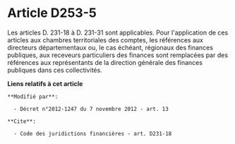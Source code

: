 # Article D253-5

Les articles D. 231-18 à D. 231-31 sont applicables. Pour l'application de ces articles aux chambres territoriales des
comptes, les références aux   directeurs départementaux ou, le cas échéant, régionaux des finances publiques, aux receveurs
particuliers des finances sont remplacées par des références aux représentants de la direction générale des finances
publiques dans ces collectivités.

**Liens relatifs à cet article**

	**Modifié par**:

	  - Décret n°2012-1247 du 7 novembre 2012 - art. 13

	**Cite**:

	  - Code des juridictions financières - art. D231-18
